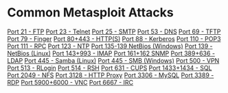 # Common Metasploit Attacks

[Port 21 - FTP](../../01%20-%20Port%20Encyclopedia/Port%2021%20-%20FTP.md)
[Port 23 - Telnet](../../01%20-%20Port%20Encyclopedia/Port%2023%20-%20Telnet.md)
[Port 25 - SMTP](../../01%20-%20Port%20Encyclopedia/Port%2025%20-%20SMTP.md)
[Port 53 - DNS](../../01%20-%20Port%20Encyclopedia/Port%2053%20-%20DNS.md)
[Port 69 - TFTP](../../01%20-%20Port%20Encyclopedia/Port%2069%20-%20TFTP.md)
[Port 79 - Finger](../../01%20-%20Port%20Encyclopedia/Port%2079%20-%20Finger.md)
[Port 80+443 - HTTP(S)](../../01%20-%20Port%20Encyclopedia/Port%2080+443%20-%20HTTP(S).md)
[Port 88 - Kerberos](../../01%20-%20Port%20Encyclopedia/Port%2088%20-%20Kerberos.md)
[Port 110 - POP3](../../01%20-%20Port%20Encyclopedia/Port%20110%20-%20POP3.md)
[Port 111 - RPC](../../01%20-%20Port%20Encyclopedia/Port%20111%20-%20RPC.md)
[Port 123 - NTP](../../01%20-%20Port%20Encyclopedia/Port%20123%20-%20NTP.md)
[Port 135-139 NetBios (Windows)](../../01%20-%20Port%20Encyclopedia/Port%20135-139%20NetBios%20(Windows).md)
[Port 139 - NetBios (Linux)](../../01%20-%20Port%20Encyclopedia/Port%20139%20-%20NetBios%20(Linux).md)
[Port 143+993 - IMAP](../../01%20-%20Port%20Encyclopedia/Port%20143+993%20-%20IMAP.md)
[Port 161+162 SNMP](../../01%20-%20Port%20Encyclopedia/Port%20161+162%20SNMP.md)
[Port 389+636 - LDAP](../../01%20-%20Port%20Encyclopedia/Port%20389+636%20-%20LDAP.md)
[Port 445 - Samba (Linux)](../../01%20-%20Port%20Encyclopedia/Port%20445%20-%20Samba%20(Linux).md)
[Port 445 - SMB (Windows)](../../01%20-%20Port%20Encyclopedia/Port%20445%20-%20SMB%20(Windows).md)
[Port 500 - VPN](../../01%20-%20Port%20Encyclopedia/Port%20500%20-%20VPN.md)
[Port 513 - RLogin](../../01%20-%20Port%20Encyclopedia/Port%20513%20-%20RLogin.md)
[Port 514 - RSH](../../01%20-%20Port%20Encyclopedia/Port%20514%20-%20RSH.md)
[Port 631 - CUPS](../../01%20-%20Port%20Encyclopedia/Port%20631%20-%20CUPS.md)
[Port 1433+1434 - SQL](../../01%20-%20Port%20Encyclopedia/Port%201433+1434%20-%20SQL.md)
[Port 2049 - NFS](../../01%20-%20Port%20Encyclopedia/Port%202049%20-%20NFS.md)
[Port 3128 - HTTP Proxy](../../01%20-%20Port%20Encyclopedia/Port%203128%20-%20HTTP%20Proxy.md)
[Port 3306 - MySQL](../../01%20-%20Port%20Encyclopedia/Port%203306%20-%20MySQL.md)
[Port 3389 - RDP](../../01%20-%20Port%20Encyclopedia/Port%203389%20-%20RDP.md)
[Port 5900+6000 - VNC](../../01%20-%20Port%20Encyclopedia/Port%205900+6000%20-%20VNC.md)
[Port 6667 - IRC](../../01%20-%20Port%20Encyclopedia/Port%206667%20-%20IRC.md)
